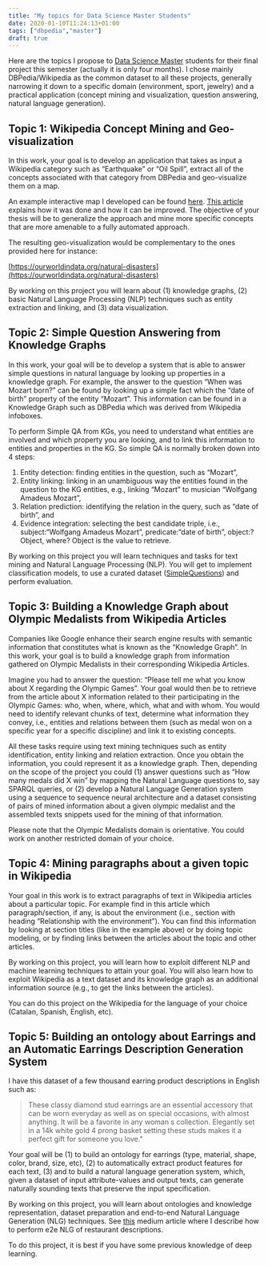 ```yaml
---
title: "My topics for Data Science Master Students"
date: 2020-01-10T11:24:13+01:00
tags: ["dbpedia","master"]
draft: true
---
```


Here are the topics I propose to [Data Science Master](https://estudios.uoc.edu/es/masters-universitarios/data-science/presentacion) students for their final project this semester (actually it is only four months). I chose mainly DBPedia/Wikipedia as the common dataset to all these projects, generally narrowing it down to a specific domain (environment, sport, jewelry) and a practical application (concept mining and visualization, question answering, natural language generation).

<!--more-->

## Topic 1: Wikipedia Concept Mining and Geo-visualization

In this work, your goal is to develop an application that takes as input a Wikipedia category such as “Earthquake” or “Oil Spill”, extract all of the concepts associated with that category from DBPedia and geo-visualize them on a map. 

An example interactive map I developed can be found [here](https://nadjet.github.io/environmental_issues/). [This article](https://medium.com/@nadjetba/mining-and-visualizing-dbpedia-environmental-issues-6ecc31ce6a26) explains how it was done and how it can be improved. The objective of your thesis will be to generalize the approach and mine more specific concepts that are more amenable to a fully automated approach.

The resulting geo-visualization would be complementary to the ones provided here for instance:  

[https://ourworldindata.org/natural-disasters](https://ourworldindata.org/natural-disasters)

By working on this project you will learn about (1) knowledge graphs, (2) basic Natural Language Processing (NLP) techniques such as entity extraction and linking, and (3) data visualization.

## Topic 2: Simple Question Answering from Knowledge Graphs

In this work, your goal will be to develop a system that is able to answer simple questions in natural language by looking up properties in a knowledge graph. For example, the answer to the question “When was Mozart born?” can be found by looking up a simple fact which the “date of birth” property of the entity “Mozart”. This information can be found in a Knowledge Graph such as DBPedia which was derived from Wikipedia infoboxes.

To perform Simple QA from KGs, you need to understand what entities are involved and which property you are looking, and to link this information to entities and properties in the KG. So simple QA is normally broken down into 4 steps: 

1. Entity detection: finding entities in the question, such as “Mozart”,
2. Entity linking: linking in an unambiguous way the entities found in the question to the KG entities, e.g., linking “Mozart” to musician “Wolfgang Amadeus Mozart”, 
3. Relation prediction: identifying the relation in the query, such as “date of birth”, and
4. Evidence integration: selecting the best candidate triple, i.e., subject:“Wolfgang Amadeus Mozart”, predicate:“date of birth”, object:?Object, where? Object is the value to retrieve. 

By working on this project you will learn techniques and tasks for text mining and Natural Language Processing (NLP). You will get to implement classification models, to use a curated dataset ([SimpleQuestions](https://github.com/davidgolub/SimpleQA/tree/master/datasets/SimpleQuestions)) and perform evaluation.

## Topic 3: Building a Knowledge Graph about Olympic Medalists from Wikipedia Articles

Companies like Google enhance their search engine results with semantic information that constitutes what is known as the “Knowledge Graph”. In this work, your goal is to build a knowledge graph from information gathered on Olympic Medalists in their corresponding Wikipedia Articles.

Imagine you had to answer the question: “Please tell me what you know about X regarding the Olympic Games”. Your goal would then be to retrieve from the article about X information related to their participating in the Olympic Games: who, when, where, which, what and with whom.  You would need to identify relevant chunks of text, determine what information they convey, i.e., entities and relations between them (such as medal won on a specific year for a specific discipline) and link it to existing concepts. 

All these tasks require using text mining techniques such as entity identification, entity linking and relation extraction. Once you obtain the information, you could represent it as a knowledge graph. Then, depending on the scope of the project you could (1) answer questions such as “How many medals did X win” by mapping the Natural Language questions to, say SPARQL queries, or (2) develop a Natural Language Generation system using a sequence to sequence neural architecture and a dataset consisting of pairs of mined information about a given olympic medalist and the assembled texts snippets used for the mining of that information.

Please note that the Olympic Medalists domain is orientative. You could work on another restricted domain of your choice.

## Topic 4: Mining paragraphs about a given topic in Wikipedia

Your goal in this work is to extract paragraphs of text in Wikipedia articles about a particular topic. For example find in this article which paragraph/section, if any, is about the environment (i.e., section with heading “Relationship with the environment”). You can find this information by looking at section titles (like in the example above) or by doing topic modeling, or by finding links between the articles about the topic and other articles.

By working on this project, you will learn how to exploit different NLP and machine learning techniques to attain your goal. You will also learn how to exploit Wikipedia as a text dataset and its knowledge graph as an additional information source (e.g., to get the links between the articles).

You can do this project on the Wikipedia for the language of your choice (Catalan, Spanish, English, etc).

## Topic 5: Building an ontology about Earrings and an Automatic Earrings Description Generation System

I have this dataset of a few thousand earring product descriptions in English such as:


>These classy diamond stud earrings are an essential accessory that can be worn everyday as well as on special occasions, with almost anything. It will be a favorite in any woman s collection. Elegantly set in a 14k white gold 4 prong basket setting these studs makes it a perfect gift for someone you love."

Your goal will be (1) to build an ontology for earrings (type, material, shape, color, brand, size, etc), (2) to automatically extract product features for each text, (3) and to build a natural language generation system, which, given a dataset of input attribute-values and output texts, can generate naturally sounding texts that preserve the input specification. 

By working on this project, you will learn about ontologies and knowledge representation, dataset preparation and end-to-end  Natural Language Generation (NLG) techniques. See [this](https://medium.com/analytics-vidhya/seq2seq-nlg-the-good-the-bad-and-the-ugly-8de0a05d9da1) medium article where I describe how to perform e2e NLG of restaurant descriptions.

To do this project, it is best if you have some previous knowledge of deep learning.
